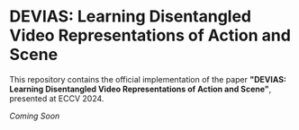 # DEVIAS: Learning Disentangled Video Representations of Action and Scene

This repository contains the official implementation of the paper **"DEVIAS: Learning Disentangled Video Representations of Action and Scene"**, presented at ECCV 2024.

*Coming Soon*
